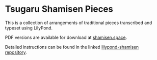 # Tsugaru Shamisen Pieces

This is a collection of arrangements of traditional pieces transcribed and
typeset using LilyPond.

PDF versions are available for download at
[shamisen.space](https://shamisen.space).

Detailed instructions can be found in the linked
[lilypond-shamisen repository](https://github.com/threedaymonk/lilypond-shamisen).

